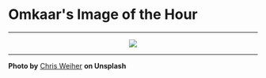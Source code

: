 # Omkaar's Image of the Hour

---

<div align="center">

<a href="https://unsplash.com/photos/a-blue-vintage-car-is-parked-near-a-wall-U7EZ9IAlGZs">
  <img src="https://images.unsplash.com/photo-1744019960830-eb79b2528f8e?crop=entropy&cs=tinysrgb&fit=max&fm=jpg&ixid=M3w3NjA2Nzh8MHwxfHJhbmRvbXx8fHx8fHx8fDE3NTE5NzI0MDB8&ixlib=rb-4.1.0&q=80&w=1080" style="max-width:100%; height:auto;">
</a>



</div>

---

**Photo by** [Chris Weiher](https://unsplash.com/@chrisvomradio) **on Unsplash**
